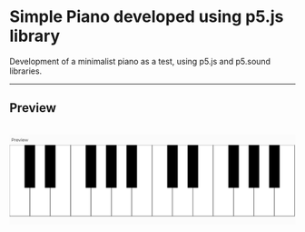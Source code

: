 # Simple Piano developed using p5.js library

Development of a minimalist piano as a test, using p5.js and p5.sound libraries.

---
## Preview

<br>
    <img src="simple-piano_preview.png" alt="Preview of the piano" width="750px" max-width="100%"/>
<br>